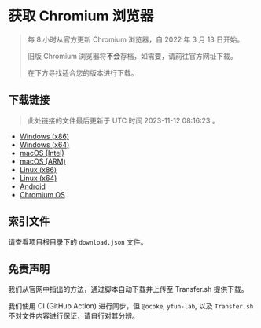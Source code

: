 # 获取 Chromium 浏览器

> 每 8 小时从官方更新 Chromium 浏览器，自 2022 年 3 月 13 日开始。
> 
> 旧版 Chromium 浏览器将**不会**存档，如需要，请前往官方网址下载。
>
> 在下方寻找适合您的版本进行下载。

## 下载链接

> 此处链接的文件最后更新于 UTC 时间 2023-11-12 08:16:23
。

- [Windows (x86)](https://transfer.sh/j7DLC2kE4H/Win.zip)
- [Windows (x64)](https://transfer.sh/bbgjQ34J8s/Win_x64.zip)
- [macOS (Intel)](https://transfer.sh/5GMJmGtxM5/Mac.zip)
- [macOS (ARM)](https://transfer.sh/YaY5Fqx4bn/Mac_Arm.zip)
- [Linux (x86)](https://transfer.sh/Gwjq12ac6r/Linux.zip)
- [Linux (x64)](https://transfer.sh/88i8mRckUz/Linux_x64.zip)
- [Android](https://transfer.sh/Wl3oEjnIsB/Android.zip)
- [Chromium OS](https://transfer.sh/MkewnF8DoK/Linux_ChromiumOS_Full.zip)

## 索引文件

请查看项目根目录下的 `download.json` 文件。

## 免责声明

我们从官网中指出的方法，通过脚本自动下载并上传至 Transfer.sh 提供下载。

我们使用 CI (GitHub Action) 进行同步，但 `@ocoke`, `yfun-lab`, 以及 `Transfer.sh` 不对文件内容进行保证，请自行对其分辨。
